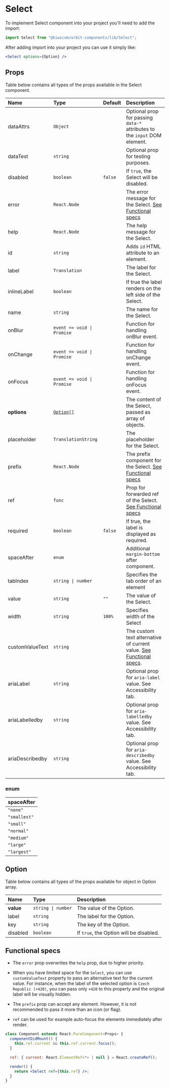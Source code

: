 # Select

To implement Select component into your project you'll need to add the import:

```jsx
import Select from "@kiwicom/orbit-components/lib/Select";
```

After adding import into your project you can use it simply like:

```jsx
<Select options={Option} />
```

## Props

Table below contains all types of the props available in the Select component.

| Name            | Type                       | Default | Description                                                                              |
| :-------------- | :------------------------- | :------ | :--------------------------------------------------------------------------------------- |
| dataAttrs       | `Object`                   |         | Optional prop for passing `data-*` attributes to the `input` DOM element.                |
| dataTest        | `string`                   |         | Optional prop for testing purposes.                                                      |
| disabled        | `boolean`                  | `false` | If `true`, the Select will be disabled.                                                  |
| error           | `React.Node`               |         | The error message for the Select. [See Functional specs](#functional-specs)              |
| help            | `React.Node`               |         | The help message for the Select.                                                         |
| id              | `string`                   |         | Adds `id` HTML attribute to an element.                                                  |
| label           | `Translation`              |         | The label for the Select.                                                                |
| inlineLabel     | `boolean`                  |         | If true the label renders on the left side of the Select.                                |
| name            | `string`                   |         | The name for the Select.                                                                 |
| onBlur          | `event => void \| Promise` |         | Function for handling onBlur event.                                                      |
| onChange        | `event => void \| Promise` |         | Function for handling onChange event.                                                    |
| onFocus         | `event => void \| Promise` |         | Function for handling onFocus event.                                                     |
| **options**     | [`Option[]`](#option)      |         | The content of the Select, passed as array of objects.                                   |
| placeholder     | `TranslationString`        |         | The placeholder for the Select.                                                          |
| prefix          | `React.Node`               |         | The prefix component for the Select. [See Functional specs](#functional-specs)           |
| ref             | `func`                     |         | Prop for forwarded ref of the Select. [See Functional specs](#functional-specs)          |
| required        | `boolean`                  | `false` | If true, the label is displayed as required.                                             |
| spaceAfter      | `enum`                     |         | Additional `margin-bottom` after component.                                              |
| tabIndex        | `string \| number`         |         | Specifies the tab order of an element                                                    |
| value           | `string`                   | `""`    | The value of the Select.                                                                 |
| width           | `string`                   | `100%`  | Specifies width of the Select                                                            |
| customValueText | `string`                   |         | The custom text alternative of current value. [See Functional specs](#functional-specs). |
| ariaLabel       | `string`                   |         | Optional prop for `aria-label` value. See Accessibility tab.                             |
| ariaLabelledby  | `string`                   |         | Optional prop for `aria-labelledby` value. See Accessibility tab.                        |
| ariaDescribedby | `string`                   |         | Optional prop for `aria-describedby` value. See Accessibility tab.                       |

### enum

| spaceAfter   |
| :----------- |
| `"none"`     |
| `"smallest"` |
| `"small"`    |
| `"normal"`   |
| `"medium"`   |
| `"large"`    |
| `"largest"`  |

## Option

Table below contains all types of the props available for object in Option array.

| Name      | Type               | Description                             |
| :-------- | :----------------- | :-------------------------------------- |
| **value** | `string \| number` | The value of the Option.                |
| label     | `string`           | The label for the Option.               |
| key       | `string`           | The key of the Option.                  |
| disabled  | `boolean`          | If `true`, the Option will be disabled. |

## Functional specs

- The `error` prop overwrites the `help` prop, due to higher priority.

- When you have limited space for the `Select`, you can use `customValueText` property to pass an alternative text for the current value. For instance, when the label of the selected option is `Czech Republic (+420)`, you can pass only `+420` to this property and the original label will be visually hidden.

- The `prefix` prop can accept any element. However, it is not recommended to pass it more than an icon (or flag).

- `ref` can be used for example auto-focus the elements immediately after render.

```jsx
class Component extends React.PureComponent<Props> {
  componentDidMount() {
    this.ref.current && this.ref.current.focus();
  }

  ref: { current: React.ElementRef<*> | null } = React.createRef();

  render() {
    return <Select ref={this.ref} />;
  }
}
```
